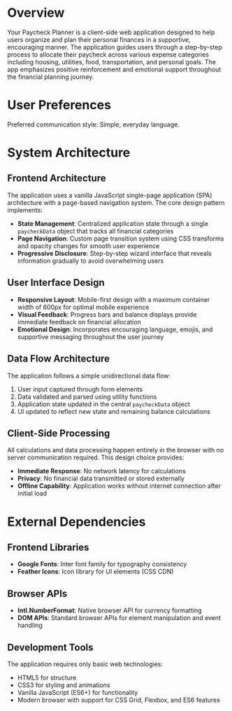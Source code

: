 # Overview

Your Paycheck Planner is a client-side web application designed to help users organize and plan their personal finances in a supportive, encouraging manner. The application guides users through a step-by-step process to allocate their paycheck across various expense categories including housing, utilities, food, transportation, and personal goals. The app emphasizes positive reinforcement and emotional support throughout the financial planning journey.

# User Preferences

Preferred communication style: Simple, everyday language.

# System Architecture

## Frontend Architecture
The application uses a vanilla JavaScript single-page application (SPA) architecture with a page-based navigation system. The core design pattern implements:

- **State Management**: Centralized application state through a single `paycheckData` object that tracks all financial categories
- **Page Navigation**: Custom page transition system using CSS transforms and opacity changes for smooth user experience
- **Progressive Disclosure**: Step-by-step wizard interface that reveals information gradually to avoid overwhelming users

## User Interface Design
- **Responsive Layout**: Mobile-first design with a maximum container width of 600px for optimal mobile experience
- **Visual Feedback**: Progress bars and balance displays provide immediate feedback on financial allocation
- **Emotional Design**: Incorporates encouraging language, emojis, and supportive messaging throughout the user journey

## Data Flow Architecture
The application follows a simple unidirectional data flow:
1. User input captured through form elements
2. Data validated and parsed using utility functions
3. Application state updated in the central `paycheckData` object
4. UI updated to reflect new state and remaining balance calculations

## Client-Side Processing
All calculations and data processing happen entirely in the browser with no server communication required. This design choice provides:
- **Immediate Response**: No network latency for calculations
- **Privacy**: No financial data transmitted or stored externally
- **Offline Capability**: Application works without internet connection after initial load

# External Dependencies

## Frontend Libraries
- **Google Fonts**: Inter font family for typography consistency
- **Feather Icons**: Icon library for UI elements (CSS CDN)

## Browser APIs
- **Intl.NumberFormat**: Native browser API for currency formatting
- **DOM APIs**: Standard browser APIs for element manipulation and event handling

## Development Tools
The application requires only basic web technologies:
- HTML5 for structure
- CSS3 for styling and animations
- Vanilla JavaScript (ES6+) for functionality
- Modern browser with support for CSS Grid, Flexbox, and ES6 features